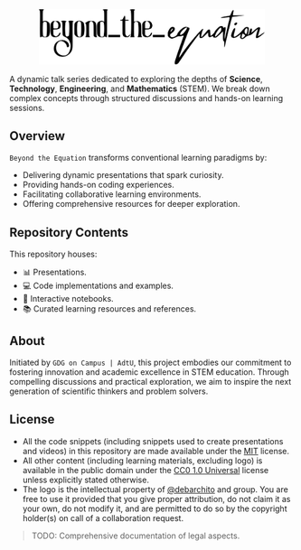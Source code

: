 <div align="center">
  <img src="logo/black.svg" alt="Beyond the Equation Logo" width="400">
</div>

A dynamic talk series dedicated to exploring the depths of **Science**,
**Technology**, **Engineering**, and **Mathematics** (STEM). We break down
complex concepts through structured discussions and hands-on learning sessions.

## Overview

`Beyond the Equation` transforms conventional learning paradigms by:

- Delivering dynamic presentations that spark curiosity.
- Providing hands-on coding experiences.
- Facilitating collaborative learning environments.
- Offering comprehensive resources for deeper exploration.

## Repository Contents

This repository houses:

- 📊 Presentations.
- 💻 Code implementations and examples.
- 📓 Interactive notebooks.
- 📚 Curated learning resources and references.

## About

Initiated by `GDG on Campus | AdtU`, this project embodies our commitment to
fostering innovation and academic excellence in STEM education. Through
compelling discussions and practical exploration, we aim to inspire the next
generation of scientific thinkers and problem solvers.

## License

- All the code snippets (including snippets used to create presentations and
  videos) in this repository are made available under the [MIT](/LICENSE-MIT)
  license.
- All other content (including learning materials, excluding logo) is available
  in the public domain under the [CC0 1.0 Universal](/LICENSE-CC0) license
  unless explicitly stated otherwise.
- The logo is the intellectual property of
  [@debarchito](https://github.com/debarchito) and group. You are free to use it
  provided that you give proper attribution, do not claim it as your own, do not
  modify it, and are permitted to do so by the copyright holder(s) on call of a
  collaboration request.

> TODO: Comprehensive documentation of legal aspects.
